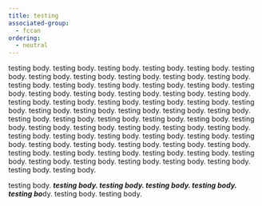 ```yaml
---
title: testing
associated-group:
  - fccan
ordering:
  - neutral
---
```

testing body. testing body. testing body. testing body. testing body. testing body. testing body. testing body. testing body. testing body. testing body. testing body. testing body. testing body. testing body. testing body. testing body. testing body. testing body. testing body. testing body. testing body. testing body. testing body. testing body. testing body. testing body. testing body. testing body. testing body. testing body. testing body. testing body. testing body. testing body. testing body. testing body. testing body. testing body. testing body. testing body. testing body. testing body. testing body. testing body. testing body. testing body. testing body. testing body. testing body. testing body. testing body. testing body. testing body. testing body. testing body. testing body. testing body. testing body. testing body. testing body. testing body. testing body. testing body. testing body. testing body. testing body. testing body. 



testing body. ***testing body. testing body. testing body. testing body. testing bo***dy. testing body. testing body.